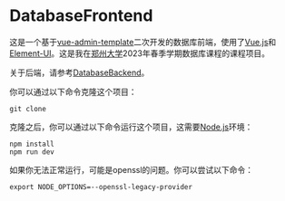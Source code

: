 # DatabaseFrontend
这是一个基于[vue-admin-template](https://github.com/PanJiaChen/vue-admin-template)二次开发的数据库前端，使用了[Vue.js](https://github.com/vuejs)和[Element-UI](https://github.com/ElemeFE/element)。这是我在[郑州大学](https://www.zzu.edu.cn)2023年春季学期数据库课程的课程项目。

关于后端，请参考[DatabaseBackend]()。

你可以通过以下命令克隆这个项目：
```
git clone
```
克隆之后，你可以通过以下命令运行这个项目，这需要[Node.js](https://nodejs.org/en/)环境：
```
npm install
npm run dev
```
如果你无法正常运行，可能是openssl的问题。你可以尝试以下命令：
```
export NODE_OPTIONS=--openssl-legacy-provider
```